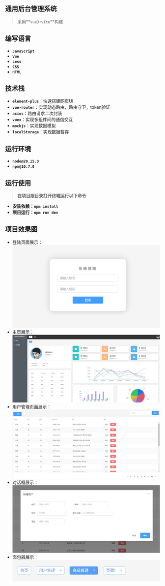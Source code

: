 ## 通用后台管理系统
>采用**`vue3+vite`**构建</br>

## 编写语言
* **`JavaScript`**</br>
* **`Vue`**</br>
* **`Less`**</br>
* **`CSS`**</br>
* **`HTML`**</br>
  
## 技术栈
* **`element-plus`**：快速搭建网页UI</br>
* **`vue-router`**：实现动态路由，路由守卫，token验证</br>
* **`axios`**：路由请求二次封装</br>
* **`vuex`**：实现多组件间的通信交互</br>
* **`mockjs`**：实现数据模拟</br>
* **`localStorage`**：实现数据暂存</br>

## 运行环境
* **`node@20.15.0`**</br>
* **`npm@10.7.0`**</br>

## 运行使用
>**在项目跟目录打开终端运行以下命令**
* **安装依赖：```npm install```**</br>
* **项目运行：```npm run dev```**</br>

## 项目效果图
* 登陆页面展示：
![image-login](public/imgs/login.png)</br>
* 主页展示：
![image-home](public/imgs/home.png)</br>
* 用户管理页面展示：
![image-user](public/imgs/user.png)</br>
* 对话框展示：
![image-dialog](public/imgs/dialog.png)</br>
* 面包屑展示：
![image-breadcrumb](public/imgs/breadcrumb.jpg)</br>
